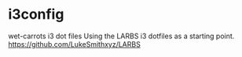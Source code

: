 # i3config
wet-carrots i3 dot files
Using the LARBS i3 dotfiles as a starting point.
https://github.com/LukeSmithxyz/LARBS
